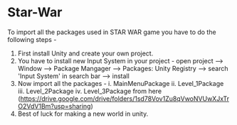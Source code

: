# Star-War
To import all the packages used in STAR WAR game you have to do the following steps -
 
 1. First install Unity and create your own project.
 2. You have to install new Input System in your project -
      open project --> Window --> Package Mangager --> Packages: Unity Registry --> search 'Input System' in search bar --> install
 3. Now import all the packages -
      i. MainMenuPackage
      ii. Level_1Package
      iii. Level_2Package
      iv. Level_3Package
      from here (https://drive.google.com/drive/folders/1sd78Vov1Zu8qVwoNVUwXJxTrO2VdV1Bm?usp=sharing)
 4. Best of luck for making a new world in unity.  
